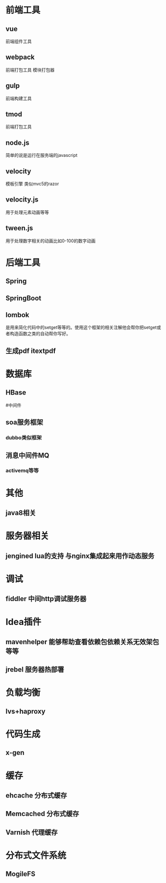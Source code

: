 # 前端工具
## vue 
  前端组件工具
## webpack
  前端打包工具 模块打包器
## gulp
  前端构建工具
## tmod
  前端打包工具
## node.js
  简单的说是运行在服务端的javascript
## velocity
  模板引擎 类似mvc5的razor
## velocity.js
  用于处理元素动画等等
## tween.js
  用于处理数字相关的动画比如0-100的数字动画
  
# 后端工具
## Spring
## SpringBoot
## lombok
  是用来简化代码中的setget等等的。使用这个框架的相关注解他会帮你把setget或者构造函数之类的自动帮你写好。
## 生成pdf itextpdf

# 数据库
## HBase

#中间件
## soa服务框架
### dubbo类似框架
## 消息中间件MQ
### activemq等等

# 其他
## java8相关

# 服务器相关
## jengined lua的支持 与nginx集成起来用作动态服务

# 调试
## fiddler 中间http调试服务器

# Idea插件
## mavenhelper 能够帮助查看依赖包依赖关系无效架包等等
## jrebel 服务器热部署

# 负载均衡
## lvs+haproxy

# 代码生成
## x-gen

# 缓存
## ehcache 分布式缓存
## Memcached 分布式缓存
## Varnish 代理缓存

# 分布式文件系统
## MogileFS